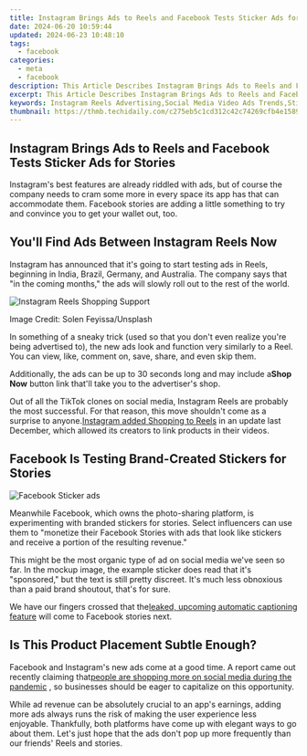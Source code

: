 ```yaml
---
title: Instagram Brings Ads to Reels and Facebook Tests Sticker Ads for Stories
date: 2024-06-20 10:59:44
updated: 2024-06-23 10:48:10
tags:
  - facebook
categories:
  - meta
  - facebook
description: This Article Describes Instagram Brings Ads to Reels and Facebook Tests Sticker Ads for Stories
excerpt: This Article Describes Instagram Brings Ads to Reels and Facebook Tests Sticker Ads for Stories
keywords: Instagram Reels Advertising,Social Media Video Ads Trends,Sticker Advertisements on Stories,Branded Reels on Instagram,Social Media Sticker Ads Testing,Instagram's New Reel Advertising Opportunities,Interactive Story Advertising Platforms
thumbnail: https://thmb.techidaily.com/c275eb5c1cd312c42c74269cfb4e1589d2e9cb8cab7a9b1adc24ef823b395882.jpg
---
```


## Instagram Brings Ads to Reels and Facebook Tests Sticker Ads for Stories

 Instagram's best features are already riddled with ads, but of course the company needs to cram some more in every space its app has that can accommodate them. Facebook stories are adding a little something to try and convince you to get your wallet out, too.

## You'll Find Ads Between Instagram Reels Now

 Instagram has announced that it's going to start testing ads in Reels, beginning in India, Brazil, Germany, and Australia. The company says that "in the coming months," the ads will slowly roll out to the rest of the world.

![Instagram Reels Shopping Support](https://static1.makeuseofimages.com/wordpress/wp-content/uploads/2020/10/instagram-reels-shopping.jpg)

 Image Credit: Solen Feyissa/Unsplash

 In something of a sneaky trick (used so that you don't even realize you're being advertised to), the new ads look and function very similarly to a Reel. You can view, like, comment on, save, share, and even skip them.

 Additionally, the ads can be up to 30 seconds long and may include a**Shop Now** button link that'll take you to the advertiser's shop.

 Out of all the TikTok clones on social media, Instagram Reels are probably the most successful. For that reason, this move shouldn't come as a surprise to anyone.[Instagram added Shopping to Reels](https://www.makeuseof.com/instagram-reels-shopping-goes-live/) in an update last December, which allowed its creators to link products in their videos.

## Facebook Is Testing Brand-Created Stickers for Stories

![Facebook Sticker ads](https://static1.makeuseofimages.com/wordpress/wp-content/uploads/2021/04/facebook-sticker-ads-1.png)

 Meanwhile Facebook, which owns the photo-sharing platform, is experimenting with branded stickers for stories. Select influencers can use them to "monetize their Facebook Stories with ads that look like stickers and receive a portion of the resulting revenue."

 This might be the most organic type of ad on social media we've seen so far. In the mockup image, the example sticker does read that it's "sponsored," but the text is still pretty discreet. It's much less obnoxious than a paid brand shoutout, that's for sure.

 We have our fingers crossed that the[leaked, upcoming automatic captioning feature](https://www.makeuseof.com/facebook-stories-automatic-captions/https://www.makeuseof.com/facebook-stories-automatic-captions/) will come to Facebook stories next.

## Is This Product Placement Subtle Enough?

 Facebook and Instagram's new ads come at a good time. A report came out recently claiming that[people are shopping more on social media during the pandemic](https://www.makeuseof.com/report-people-shopping-on-social-media/) , so businesses should be eager to capitalize on this opportunity.

 While ad revenue can be absolutely crucial to an app's earnings, adding more ads always runs the risk of making the user experience less enjoyable. Thankfully, both platforms have come up with elegant ways to go about them. Let's just hope that the ads don't pop up more frequently than our friends' Reels and stories.


<ins class="adsbygoogle"
     style="display:block"
     data-ad-format="autorelaxed"
     data-ad-client="ca-pub-7571918770474297"
     data-ad-slot="1223367746"></ins>



<ins class="adsbygoogle"
     style="display:block"
     data-ad-client="ca-pub-7571918770474297"
     data-ad-slot="8358498916"
     data-ad-format="auto"
     data-full-width-responsive="true"></ins>
